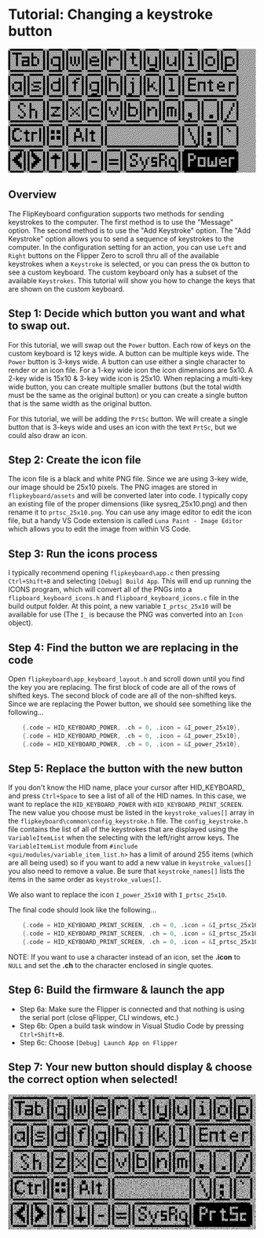 # Tutorial: Changing a keystroke button

![keystrokes-keyboard](./keystrokes-keyboard.png)

## Overview

The FlipKeyboard configuration supports two methods for sending keystrokes to the computer.  The first method is to use the "Message" option.  The second method is to use the "Add Keystroke" option.  The "Add Keystroke" option allows you to send a sequence of keystrokes to the computer.  In the configuration setting for an action, you can use `Left` and `Right` buttons on the Flipper Zero to scroll thru all of the available keystrokes when a `Keystroke` is selected, or you can press the `Ok` button to see a custom keyboard.  The custom keyboard only has a subset of the available `Keystrokes`. This tutorial will show you how to change the keys that are shown on the custom keyboard.

## Step 1: Decide which button you want and what to swap out.

For this tutorial, we will swap out the `Power` button.  Each row of keys on the custom keyboard is 12 keys wide.  A button can be multiple keys wide.  The `Power` button is 3-keys wide.  A button can use either a single character to render or an icon file.  For a 1-key wide icon the icon dimensions are 5x10.  A 2-key wide is 15x10 & 3-key wide icon is 25x10.  When replacing a multi-key wide button, you can create multiple smaller buttons (but the total width must be the same as the original button) or you can create a single button that is the same width as the original button.

For this tutorial, we will be adding the `PrtSc` button.  We will create a single button that is 3-keys wide and uses an icon with the text `PrtSc`, but we could also draw an icon.

## Step 2: Create the icon file

The icon file is a black and white PNG file.  Since we are using 3-key wide, our image should be 25x10 pixels.  The PNG images are stored in `flipkeyboard/assets` and will be converted later into code.  I typically copy an existing file of the proper dimensions (like sysreq_25x10.png) and then rename it to `prtsc_25x10.png`.  You can use any image editor to edit the icon file, but a handy VS Code extension is called `Luna Paint - Image Editor` which allows you to edit the image from within VS Code.

## Step 3: Run the icons process

I typically recommend opening `flipkeyboard\app.c` then pressing `Ctrl+Shift+B` and selecting `[Debug] Build App`.  This will end up running the ICONS program, which will convert all of the PNGs into a `flipboard_keyboard_icons.h` and  `flipboard_keyboard_icons.c` file in the build output folder.  At this point, a new variable `I_prtsc_25x10` will be available for use (The `I_` is because the PNG was converted into an `Icon` object).

## Step 4: Find the button we are replacing in the code

Open `flipkeyboard\app_keyboard_layout.h` and scroll down until you find the key you are replacing.  The first block of code are all of the rows of shifted keys.  The second block of code are all of the non-shifted keys.  Since we are replacing the Power button, we should see something like the following...

```c
    {.code = HID_KEYBOARD_POWER, .ch = 0, .icon = &I_power_25x10},
    {.code = HID_KEYBOARD_POWER, .ch = 0, .icon = &I_power_25x10},
    {.code = HID_KEYBOARD_POWER, .ch = 0, .icon = &I_power_25x10},
```

## Step 5: Replace the button with the new button

If you don't know the HID name, place your cursor after HID_KEYBOARD_ and press `Ctrl+Space` to see a list of all of the HID names.  In this case, we want to replace the `HID_KEYBOARD_POWER` with `HID_KEYBOARD_PRINT_SCREEN`.  The new value you choose must be listed in the `keystroke_values[]` array in the `flipkeyboard\common\config_keystroke.h` file.  The `config_keystroke.h` file contains the list of all of the keystrokes that are displayed using the `VariableItemList` when the selecting with the left/right arrow keys.  The `VariableItemList` module from `#include <gui/modules/variable_item_list.h>` has a limit of around 255 items (which are all being used) so if you want to add a new value in `keystroke_values[]` you also need to remove a value.  Be sure that `keystroke_names[]` lists the items in the same order as `keystroke_values[]`.

We also want to replace the icon `I_power_25x10` with `I_prtsc_25x10`.  

The final code should look like the following...

```c
    {.code = HID_KEYBOARD_PRINT_SCREEN, .ch = 0, .icon = &I_prtsc_25x10},
    {.code = HID_KEYBOARD_PRINT_SCREEN, .ch = 0, .icon = &I_prtsc_25x10},
    {.code = HID_KEYBOARD_PRINT_SCREEN, .ch = 0, .icon = &I_prtsc_25x10},
```

NOTE: If you want to use a character instead of an icon, set the **.icon** to `NULL` and set the **.ch** to the character enclosed in single quotes.

## Step 6: Build the firmware & launch the app

  - Step 6a: Make sure the Flipper is connected and that nothing is using the serial port (close qFlipper, CLI windows, etc.)
  - Step 6b: Open a build task window in Visual Studio Code by pressing `Ctrl+Shift+B`.
  - Step 6c: Choose `[Debug] Launch App on Flipper`

## Step 7: Your new button should display & choose the correct option when selected!

![prtsc-keystrokes-keyboard](./prtsc-keystrokes-keyboard.png)
